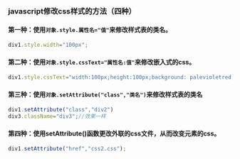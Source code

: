 ### javascript修改css样式的方法（四种）

#### 第一种：使用`对象.style.属性名="值"`来修改样式表的类名。

```js
div1.style.width="100px";
```

#### 第二种：使用`对象.style.cssText="属性名:值"`来修改嵌入式的css。

```js
div1.style.cssText="width:100px;height:100px;background: palevioletred;";
```

#### 第三种：使用`对象.setAttribute("class","类名")`来修改样式表的类名

```js
div1.setAttribute("class","div2")
div3.className="div3";//效果一样
```

#### 第四种：使用setAttribute()函数更改外联的css文件，从而改变元素的css。

```js
div1.setAttribute("href","css2.css");
```